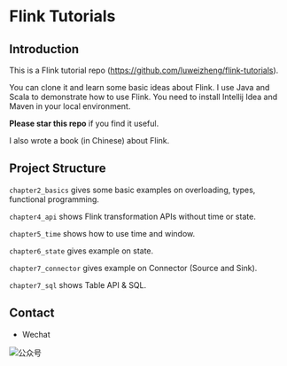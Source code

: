 # Flink Tutorials

## Introduction

This is a Flink tutorial repo (https://github.com/luweizheng/flink-tutorials). 

You can clone it and learn some basic ideas about Flink. I use Java and Scala to demonstrate how to use Flink. You need to install Intellij Idea and Maven in your local environment.

**Please star this repo** if you find it useful.

I also wrote a book (in Chinese) about Flink.

## Project Structure

`chapter2_basics` gives some basic examples on overloading, types, functional programming.

`chapter4_api` shows Flink transformation APIs without time or state.

`chapter5_time` shows how to use time and window.

`chapter6_state` gives example on state.

`chapter7_connector` gives example on Connector (Source and Sink).

`chapter7_sql` shows Table API & SQL.

## Contact

* Wechat

![公众号](http://aixingqiu-1258949597.cos.ap-beijing.myqcloud.com/2019-11-20-021810.png)

